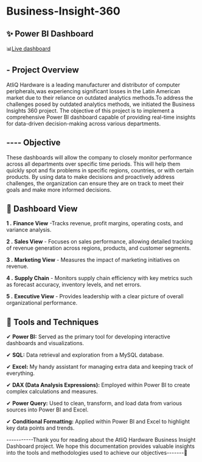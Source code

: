 # Business-Insight-360

##  ✨ Power BI Dashboard

📊[Live dashboard](https://app.powerbi.com/groups/me/reports/f7af782d-ec09-489e-973d-f32e3395be57/4be0a00a201e01d01331?experience=power-bi)

## - Project Overview
AtliQ Hardware is a leading manufacturer and distributor of computer peripherals,was experiencing significant losses in the Latin American market due to their reliance on outdated analytics methods.To address the challenges posed by outdated analytics methods, we initiated the Business Insights 360 project. The objective of this project is to implement a comprehensive Power BI dashboard capable of providing real-time insights for data-driven decision-making across various departments.

## ---- Objective
These dashboards will allow the company to closely monitor performance across all departments over specific time periods. This will help them quickly spot and fix problems in specific regions, countries, or with certain products. By using data to make decisions and proactively address challenges, the organization can ensure they are on track to meet their goals and make more informed decisions.

## 👀 Dashboard View 
**1 .**  **Finance View** -Tracks revenue, profit margins, operating costs, and variance analysis.

**2 .**  **Sales View**  - Focuses on sales performance, allowing detailed tracking of revenue generation across regions, products, and customer segments.

**3 .**  **Marketing View** - Measures the impact of marketing initiatives on revenue.

**4 .**   **Supply Chain** - Monitors supply chain efficiency with key metrics such as forecast accuracy, inventory levels, and net errors.

**5 .**  **Executive View** - Provides leadership with a clear picture of overall organizational performance.


## 🔎 Tools and Techniques 
✔ **Power BI:** Served as the primary tool for developing interactive dashboards and visualizations.

✔ **SQL:** Data retrieval and exploration from a MySQL database.

✔ **Excel:** My handy assistant for managing extra data and keeping track of everything.

✔ **DAX (Data Analysis Expressions):** Employed within Power BI to create complex calculations and measures.

✔ **Power Query:** Used to clean, transform, and load data from various sources into Power BI and Excel.

✔ **Conditional Formatting:** Applied within Power BI and Excel to highlight key data points and trends.





-----------Thank you for reading about the AtliQ Hardware Business Insight Dashboard project. We hope this documentation provides valuable insights into the tools and methodologies used to achieve our objectives-------🏁

